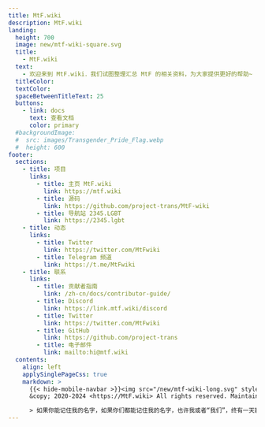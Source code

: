 ```yaml
---
title: MtF.wiki
description: MtF.wiki
landing:
  height: 700
  image: new/mtf-wiki-square.svg
  title:
    - MtF.wiki
  text:
    - 欢迎来到 MtF.wiki．我们试图整理汇总 MtF 的相关资料，为大家提供更好的帮助~
  titleColor:
  textColor:
  spaceBetweenTitleText: 25
  buttons:
    - link: docs
      text: 查看文档
      color: primary
  #backgroundImage:
  #  src: images/Transgender_Pride_Flag.webp
  #  height: 600
footer:
  sections:
    - title: 项目
      links:
        - title: 主页 MtF.wiki
          link: https://mtf.wiki
        - title: 源码
          link: https://github.com/project-trans/MtF-wiki
        - title: 导航站 2345.LGBT
          link: https://2345.lgbt
    - title: 动态
      links:
        - title: Twitter
          link: https://twitter.com/MtFwiki
        - title: Telegram 频道
          link: https://t.me/MtFwiki
    - title: 联系
      links:
        - title: 贡献者指南
          link: /zh-cn/docs/contributor-guide/
        - title: Discord
          link: https://link.mtf.wiki/discord
        - title: Twitter
          link: https://twitter.com/MtFwiki
        - title: GitHub
          link: https://github.com/project-trans
        - title: 电子邮件
          link: mailto:hi@mtf.wiki
  contents:
    align: left
    applySinglePageCss: true
    markdown: >
      {{< hide-mobile-navbar >}}<img src="/new/mtf-wiki-long.svg" style="height:0.77em;display:inline;vertical-align:baseline;background-color:none;border:none;"/>
      &copy; 2020-2024 <https://MtF.wiki> All rights reserved. Maintained by {{< project-trans >}}

      > 如果你能记住我的名字，如果你们都能记住我的名字，也许我或者“我们”，终有一天能自由地生存着。
---
```

